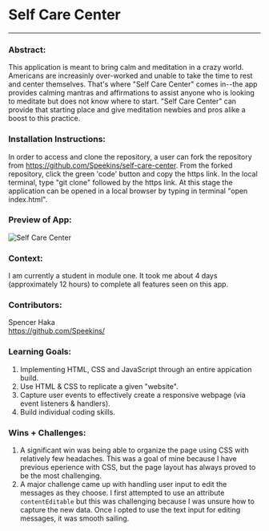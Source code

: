 # Self Care Center  
______________________________________________________  

### Abstract:
[//]: <> (Briefly describe what you built and its features. What problem is the app solving? How does this application solve that problem?)
This application is meant to bring calm and meditation in a crazy world. Americans are increasinly over-worked and unable to take the time to rest and center themselves. That's where "Self Care Center" comes in--the app provides calming mantras and affirmations to assist anyone who is looking to meditate but does not know where to start. "Self Care Center" can provide that starting place and give meditation newbies and pros alike a boost to this practice.

### Installation Instructions:
[//]: <> (What steps does a person have to take to get your app cloned down and running?)
In order to access and clone the repository, a user can fork the repository from https://github.com/Speekins/self-care-center. From the forked repository, click the green 'code' button and copy the https link. In the local terminal, type "git clone" followed by the https link. At this stage the application can be opened in a local browser by typing in terminal "open index.html".

### Preview of App:
[//]: <> (Provide ONE gif or screenshot of your application - choose the "coolest" piece of functionality to show off.)
![Self Care Center](https://videoapi-muybridge.vimeocdn.com/animated-thumbnails/image/0f3de9de-1184-4c43-a289-645a88b505ab.gif?ClientID=vimeo-core-prod&Date=1662940011&Signature=60ba8ea50ae632e2caee65a354960478d0a0d90c)

### Context:
[//]: <> (Give some context for the project here. How long did you have to work on it? How far into the Turing program are you?)
I am currently a student in module one. It took me about 4 days (approximately 12 hours) to complete all features seen on this app.

### Contributors:
[//]: <> (Who worked on this application? Link to their GitHubs.)
Spencer Haka<br>
https://github.com/Speekins/

### Learning Goals:
[//]: <> (What were the learning goals of this project? What tech did you work with?)
1. Implementing HTML, CSS and JavaScript through an entire appication build.
2. Use HTML & CSS to replicate a given "website".
3. Capture user events to effectively create a responsive webpage (via event listeners & handlers).
4. Build individual coding skills.

### Wins + Challenges:
[//]: <> (What are 2-3 wins you have from this project? What were some challenges you faced - and how did you get over them?)
1. A significant win was being able to organize the page using CSS with relatively few headaches. This was a goal of mine because I have previous eperience with CSS, but the page layout has always proved to be the most challenging.
2. A major challenge came up with handling user input to edit the messages as they choose. I first attempted to use an attribute `contentEditable` but this was challenging because I was unsure how to capture the new data. Once I opted to use the text input for editing messages, it was smooth sailing.

